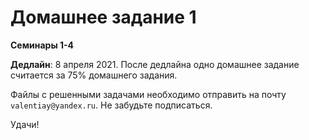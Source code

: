 # Домашнее задание 1
**Семинары 1-4**

**Дедлайн**: 8 апреля 2021. После дедлайна одно домашнее задание считается за 75% домашнего задания.

Файлы с решенными задачами необходимо отправить на почту `valentiay@yandex.ru`. Не забудьте подписаться.

Удачи!
